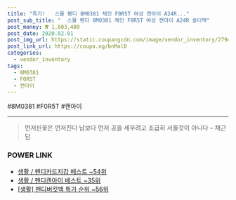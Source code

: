 ```yaml
--- 
title: "특가!   스몰 펜디 8M0381 체인 F0R5T 여성 캔아이 A24R..." 
post_sub_title: "  스몰 펜디 8M0381 체인 F0R5T 여성 캔아이 A24R 숄더백" 
post_money: ₩ 1,803,480 
post_date: 2020.02.01 
post_img_url: https://static.coupangcdn.com/image/vendor_inventory/2794/9f179f841ce9722e93a562886cdca0a41c5ac4dd8e7de9a939fa21edadd8.jpg 
post_link_url: https://coupa.ng/bnMal0 
categories: 
  - vendor_inventory 
tags: 
  - 8M0381 
  - F0R5T 
  - 캔아이 
--- 
```

  #8M0381 #F0R5T #캔아이 
<hr> 

> 먼저핀꽃은 먼저진다  남보다 먼저 공을 세우려고 조급히 서둘것이 아니다 – 채근담 


### POWER LINK

* <a href="https://blog.naver.com/santokki14/221783958122" target="_blank">생활 / 펜디카드지갑 베스트 ~54위</a>
* <a href="https://blog.naver.com/santokki14/221792091216" target="_blank">생활 / 펜디캔아이 베스트 ~35위</a>
* <a href="https://blog.naver.com/sakai111/221786141900" target="_blank"> [생활] 펜디버킷백 특가 순위 ~56위</a>
